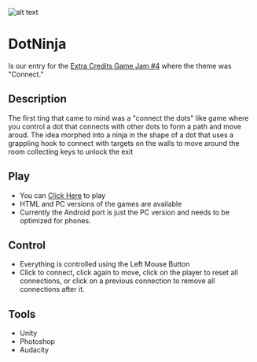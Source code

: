 ![alt text][gameplay]

# DotNinja
Is our entry for the [Extra Credits Game Jam #4](https://itch.io/jam/extra-credits-game-jam-4/rate/432222) where the theme was "Connect."

## Description
The first ting that came to mind was a "connect the dots" like game where you control a dot that connects with other dots to form a path and move aroud. The idea morphed into a ninja in the shape of a dot that uses a grappling hook to connect with targets on the walls to move around the room collecting keys to unlock the exit

## Play
- You can [Click Here](https://prodigalson.itch.io/dot-ninja) to play 
- HTML and PC versions of the games are available
- Currently the Android port is just the PC version and needs to be optimized for phones.

## Control
- Everything is controlled using the Left Mouse Button
- Click to connect, click again to move, click on the player to reset all connections, or click on a previous connection to remove all connections after it.

## Tools
- Unity
- Photoshop
- Audacity

[gameplay]: https://img.itch.zone/aW1nLzIxNjU2ODkucG5n/315x250%23c/aKPVOx.png "Dot Ninja"
